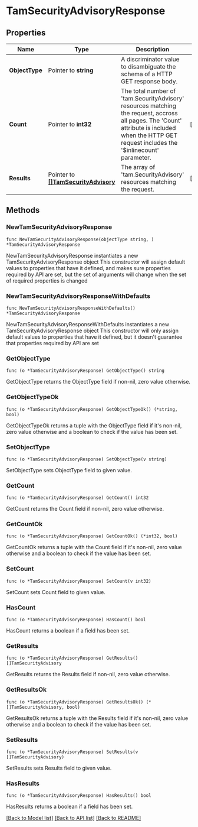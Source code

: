 # TamSecurityAdvisoryResponse

## Properties

Name | Type | Description | Notes
------------ | ------------- | ------------- | -------------
**ObjectType** | Pointer to **string** | A discriminator value to disambiguate the schema of a HTTP GET response body. | 
**Count** | Pointer to **int32** | The total number of &#39;tam.SecurityAdvisory&#39; resources matching the request, accross all pages. The &#39;Count&#39; attribute is included when the HTTP GET request includes the &#39;$inlinecount&#39; parameter. | [optional] 
**Results** | Pointer to [**[]TamSecurityAdvisory**](tam.SecurityAdvisory.md) | The array of &#39;tam.SecurityAdvisory&#39; resources matching the request. | [optional] 

## Methods

### NewTamSecurityAdvisoryResponse

`func NewTamSecurityAdvisoryResponse(objectType string, ) *TamSecurityAdvisoryResponse`

NewTamSecurityAdvisoryResponse instantiates a new TamSecurityAdvisoryResponse object
This constructor will assign default values to properties that have it defined,
and makes sure properties required by API are set, but the set of arguments
will change when the set of required properties is changed

### NewTamSecurityAdvisoryResponseWithDefaults

`func NewTamSecurityAdvisoryResponseWithDefaults() *TamSecurityAdvisoryResponse`

NewTamSecurityAdvisoryResponseWithDefaults instantiates a new TamSecurityAdvisoryResponse object
This constructor will only assign default values to properties that have it defined,
but it doesn't guarantee that properties required by API are set

### GetObjectType

`func (o *TamSecurityAdvisoryResponse) GetObjectType() string`

GetObjectType returns the ObjectType field if non-nil, zero value otherwise.

### GetObjectTypeOk

`func (o *TamSecurityAdvisoryResponse) GetObjectTypeOk() (*string, bool)`

GetObjectTypeOk returns a tuple with the ObjectType field if it's non-nil, zero value otherwise
and a boolean to check if the value has been set.

### SetObjectType

`func (o *TamSecurityAdvisoryResponse) SetObjectType(v string)`

SetObjectType sets ObjectType field to given value.


### GetCount

`func (o *TamSecurityAdvisoryResponse) GetCount() int32`

GetCount returns the Count field if non-nil, zero value otherwise.

### GetCountOk

`func (o *TamSecurityAdvisoryResponse) GetCountOk() (*int32, bool)`

GetCountOk returns a tuple with the Count field if it's non-nil, zero value otherwise
and a boolean to check if the value has been set.

### SetCount

`func (o *TamSecurityAdvisoryResponse) SetCount(v int32)`

SetCount sets Count field to given value.

### HasCount

`func (o *TamSecurityAdvisoryResponse) HasCount() bool`

HasCount returns a boolean if a field has been set.

### GetResults

`func (o *TamSecurityAdvisoryResponse) GetResults() []TamSecurityAdvisory`

GetResults returns the Results field if non-nil, zero value otherwise.

### GetResultsOk

`func (o *TamSecurityAdvisoryResponse) GetResultsOk() (*[]TamSecurityAdvisory, bool)`

GetResultsOk returns a tuple with the Results field if it's non-nil, zero value otherwise
and a boolean to check if the value has been set.

### SetResults

`func (o *TamSecurityAdvisoryResponse) SetResults(v []TamSecurityAdvisory)`

SetResults sets Results field to given value.

### HasResults

`func (o *TamSecurityAdvisoryResponse) HasResults() bool`

HasResults returns a boolean if a field has been set.


[[Back to Model list]](../README.md#documentation-for-models) [[Back to API list]](../README.md#documentation-for-api-endpoints) [[Back to README]](../README.md)


